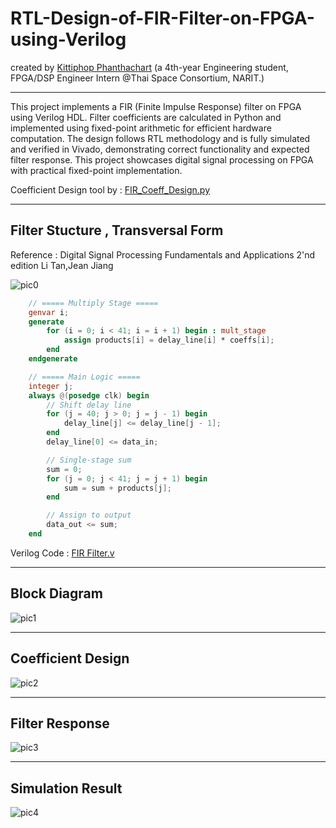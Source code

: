 # RTL-Design-of-FIR-Filter-on-FPGA-using-Verilog
created by [Kittiphop Phanthachart](https://bento.me/mac-kittiphop) (a 4th-year Engineering student, FPGA/DSP Engineer Intern @Thai Space Consortium, NARIT.)


----


This project implements a FIR (Finite Impulse Response) filter on FPGA using Verilog HDL. Filter coefficients are calculated in Python and implemented using fixed-point arithmetic for efficient hardware computation. The design follows RTL methodology and is fully simulated and verified in Vivado, demonstrating correct functionality and expected filter response. This project showcases digital signal processing on FPGA with practical fixed-point implementation.


Coefficient Design tool by : [FIR_Coeff_Design.py](https://github.com/XACKIES/RTL-Design-of-a-FIR-Filter-on-FPGA-using-Verilog/blob/main/FIR_Coeff_Design.py)


----
## Filter Stucture  , Transversal Form


Reference : Digital Signal Processing Fundamentals and Applications 2'nd edition Li Tan,Jean Jiang

![pic0](https://github.com/XACKIES/RTL-Design-of-a-FIR-Filter-on-FPGA-using-Verilog/blob/main/Doc/FIR%20filter%20realization%20Transversal%20form.png)


```verilog
    // ===== Multiply Stage =====
    genvar i;
    generate
        for (i = 0; i < 41; i = i + 1) begin : mult_stage
            assign products[i] = delay_line[i] * coeffs[i];
        end
    endgenerate

    // ===== Main Logic =====
    integer j;
    always @(posedge clk) begin
        // Shift delay line
        for (j = 40; j > 0; j = j - 1) begin
            delay_line[j] <= delay_line[j - 1];
        end
        delay_line[0] <= data_in;

        // Single-stage sum
        sum = 0;
        for (j = 0; j < 41; j = j + 1) begin
            sum = sum + products[j];
        end

        // Assign to output
        data_out <= sum;
    end
```
Verilog Code : [FIR Filter.v](https://github.com/XACKIES/RTL-Design-of-FIR-Filter-on-FPGA-using-Verilog/blob/main/RTL/FIR_Lowpass_Filter.v) 




----

## Block Diagram

![pic1](https://github.com/XACKIES/RTL-Design-of-a-FIR-Filter-on-FPGA-using-Verilog/blob/main/Doc/Block_Diagram_of_FIR_Filter_Testing.png)

----

## Coefficient Design
![pic2](https://github.com/XACKIES/RTL-Design-of-a-FIR-Filter-on-FPGA-using-Verilog/blob/main/Doc/Lowpass_Filter_Coeff.png)

---

## Filter Response
![pic3](https://github.com/XACKIES/RTL-Design-of-a-FIR-Filter-on-FPGA-using-Verilog/blob/main/Doc/Spectrum_of_FIR_Filter.png)



----

## Simulation Result

![pic4](https://github.com/XACKIES/RTL-Design-of-a-FIR-Filter-on-FPGA-using-Verilog/blob/main/Doc/Result_of_Simulation.png)
